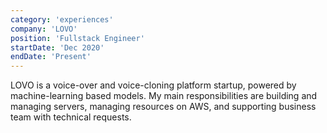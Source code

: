 ```yaml
---
category: 'experiences'
company: 'LOVO'
position: 'Fullstack Engineer'
startDate: 'Dec 2020'
endDate: 'Present'
---
```


LOVO is a voice-over and voice-cloning platform startup, powered by machine-learning based models. My main responsibilities are building and managing servers, managing resources on AWS, and supporting business team with technical requests.
